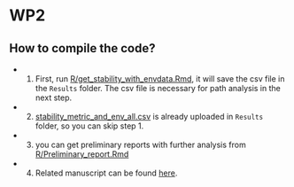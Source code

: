 # WP2

## How to compile the code? 
  - 1. First, run [R/get_stability_with_envdata.Rmd](https://github.com/sghosh89/WP2/blob/main/R/get_stability_with_envdata.Rmd), it will save the csv file in the `Results` folder. The csv file is necessary for path analysis in the next step.
  - 2. [stability_metric_and_env_all.csv](https://github.com/sghosh89/WP2/blob/main/Results/stability_metric_and_env_all.csv) is already uploaded in `Results` folder, so you can skip step 1.
  - 3. you can get preliminary reports with further analysis from [R/Preliminary_report.Rmd](https://github.com/sghosh89/WP2/blob/main/R/Preliminary_report.Rmd)
  - 4. Related manuscript can be found [here](https://drive.google.com/drive/folders/1M7gtw6sqevFitQbTDMenyVRQWrLsBUkQ). 